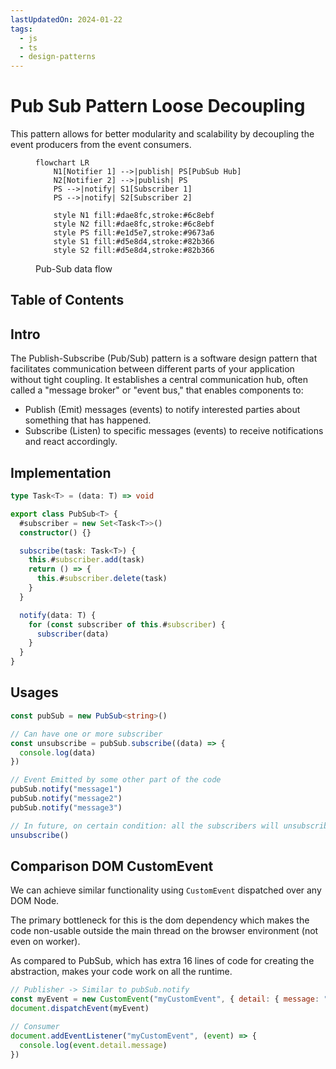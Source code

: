 ```yaml
---
lastUpdatedOn: 2024-01-22
tags:
  - js
  - ts
  - design-patterns
---
```


# Pub Sub Pattern Loose Decoupling

This pattern allows for better modularity and scalability by decoupling the event producers from the event consumers.

<figure>

```mermaid
flowchart LR
    N1[Notifier 1] -->|publish| PS[PubSub Hub]
    N2[Notifier 2] -->|publish| PS
    PS -->|notify| S1[Subscriber 1]
    PS -->|notify| S2[Subscriber 2]

    style N1 fill:#dae8fc,stroke:#6c8ebf
    style N2 fill:#dae8fc,stroke:#6c8ebf
    style PS fill:#e1d5e7,stroke:#9673a6
    style S1 fill:#d5e8d4,stroke:#82b366
    style S2 fill:#d5e8d4,stroke:#82b366
```

<figcaption>Pub-Sub data flow</figcaption>
</figure>

## Table of Contents

## Intro

The Publish-Subscribe (Pub/Sub) pattern is a software design pattern that facilitates communication between different parts of your application without tight coupling. It establishes a central communication hub, often called a "message broker" or "event bus," that enables components to:

- Publish (Emit) messages (events) to notify interested parties about something that has happened.
- Subscribe (Listen) to specific messages (events) to receive notifications and react accordingly.

## Implementation

```ts title="pub-sub.ts"
type Task<T> = (data: T) => void

export class PubSub<T> {
  #subscriber = new Set<Task<T>>()
  constructor() {}

  subscribe(task: Task<T>) {
    this.#subscriber.add(task)
    return () => {
      this.#subscriber.delete(task)
    }
  }

  notify(data: T) {
    for (const subscriber of this.#subscriber) {
      subscriber(data)
    }
  }
}
```

## Usages

```ts title="usage.ts"
const pubSub = new PubSub<string>()

// Can have one or more subscriber
const unsubscribe = pubSub.subscribe((data) => {
  console.log(data)
})

// Event Emitted by some other part of the code
pubSub.notify("message1")
pubSub.notify("message2")
pubSub.notify("message3")

// In future, on certain condition: all the subscribers will unsubscribe
unsubscribe()
```

## Comparison DOM CustomEvent

We can achieve similar functionality using `CustomEvent` dispatched over any DOM Node.

The primary bottleneck for this is the dom dependency which makes the code non-usable outside the main thread on the browser environment (not even on worker).

As compared to PubSub, which has extra 16 lines of code for creating the abstraction,
makes your code work on all the runtime.

```js
// Publisher -> Similar to pubSub.notify
const myEvent = new CustomEvent("myCustomEvent", { detail: { message: "Some data" } })
document.dispatchEvent(myEvent)

// Consumer
document.addEventListener("myCustomEvent", (event) => {
  console.log(event.detail.message)
})
```
